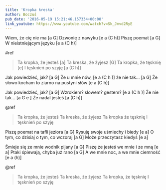```yaml
---
title: 'Kropka kreska'
author: Boczuś
pub_date: '2016-05-19 15:21:46.157334+00:00'
link_youtube: https://www.youtube.com/watch?v=Sk_Jmvd2RyE
---
```


Wiem, że cię nie ma		[a G]
Dzwonię z nawyku 		[e a (C h)]
Piszę poemat 			[a G]
W nieistniejącym języku	[e a (C h)]

#ref
>Ta kropka, że jesteś 		[a]
>Ta kreska, że żyjesz 		[G]
>Ta kropka, że tęsknię 	[e]
>I tęsknień po szyję 		[a (C h)]

Jak powiedzieć, jak? 	[a G]
Że u mnie nów, 			[e a (C h )]
że nie tak...				[a G]
Że słowo kocham to ziarno na pustyni słów  [e a (C h)]

Jak powiedzieć, jak? 		        [a G]
Wzrokiem? słowem? gestem? 	[e a (C h )]
Że nie tak...  		[a G e ]
Że nadal jesteś [a (C h)]

@ref
>Ta kropka, że jesteś 
>Ta kreska, że żyjesz 
>Ta kropka że tęsknię 
>I tęsknień po szyję 

Piszę poemat na tafli jeziora 		[a G]
Rysuję swoje uśmiechy i biedy 		[e a]
O tym, co dzisiaj o tym, co wczoraj      [a G]
Może przeczytasz kiedyś                       [e a]

Śmieje się ze mnie wodnik pijany        [a G]
Piszę że jesteś we mnie i ze mną         [e a]
Ptaki śpiewają, chyba już rano 		[a G]
A we mnie noc, a we mnie ciemność 	[e a (h)]

@ref
>Ta kropka, że jesteś 
>Ta kreska, że żyjesz 
>Ta kropka, że tęsknię
>I tęsknień po szyję
